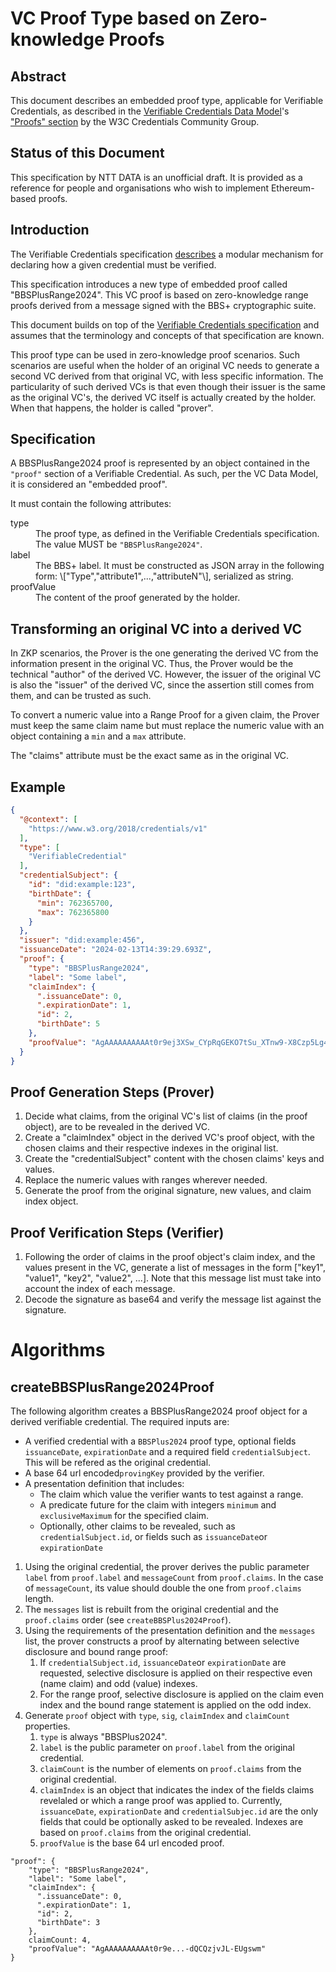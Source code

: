 # VC Proof Type based on Zero-knowledge Proofs

## Abstract

This document describes an embedded proof type, applicable for Verifiable Credentials, as described in the [Verifiable Credentials Data Model](https://w3c.github.io/vc-data-model/)'s ["Proofs" section](https://w3c.github.io/vc-data-model/#proofs-signatures) by the W3C Credentials Community Group.

## Status of this Document
This specification by NTT DATA is an unofficial draft. It is provided as a reference for people and organisations who wish to implement Ethereum-based proofs.

## Introduction

The Verifiable Credentials specification [describes](https://w3c.github.io/vc-data-model/#proofs-signatures) a modular mechanism for declaring how a given credential must be verified.

This specification introduces a new type of embedded proof called "BBSPlusRange2024". This VC proof is based on zero-knowledge range proofs derived from a message signed with the BBS+ cryptographic suite.

This document builds on top of the [Verifiable Credentials specification](https://w3c.github.io/vc-data-model/) and assumes that the terminology and concepts of that specification are known.

This proof type can be used in zero-knowledge proof scenarios. Such scenarios are useful when the holder of an original VC needs to generate a second VC derived from that original VC, with less specific information. The particularity of such derived VCs is that even though their issuer is the same as the original VC's, the derived VC itself is actually created by the holder. When that happens, the holder is called "prover".

## Specification

A BBSPlusRange2024 proof is represented by an object contained in the `"proof"` section of a Verifiable Credential. As such, per the VC Data Model, it is considered an "embedded proof".

It must contain the following attributes:

<dl>
  <dt>type</dt>
  <dd>The proof type, as defined in the Verifiable Credentials specification. The value MUST be <code>"BBSPlusRange2024"</code>.</dd>
  <dt>label</dt>
  <dd>The BBS+ label. It must be constructed as JSON array in the following form: \["Type","attribute1",...,"attributeN"\], serialized as string.</dd>
  <dt>proofValue</dt>
  <dd>The content of the proof generated by the holder.</dd>

</dl>

## Transforming an original VC into a derived VC

In ZKP scenarios, the Prover is the one generating the derived VC from the information present in the original VC. Thus, the Prover would be the technical "author" of the derived VC. However, the issuer of the original VC is also the "issuer" of the derived VC, since the assertion still comes from them, and can be trusted as such.

To convert a numeric value into a Range Proof for a given claim, the Prover must keep the same claim name but must replace the numeric value with an object containing a `min` and a `max` attribute.

The "claims" attribute must be the exact same as in the original VC.

## Example

```json
{
  "@context": [
    "https://www.w3.org/2018/credentials/v1"
  ],
  "type": [
    "VerifiableCredential"
  ],
  "credentialSubject": {
    "id": "did:example:123",
    "birthDate": {
      "min": 762365700,
      "max": 762365800
    }
  },
  "issuer": "did:example:456",
  "issuanceDate": "2024-02-13T14:39:29.693Z",
  "proof": {
    "type": "BBSPlusRange2024",
    "label": "Some label",
    "claimIndex": {
      ".issuanceDate": 0,
      ".expirationDate": 1,
      "id": 2,
      "birthDate": 5
    },
    "proofValue": "AgAAAAAAAAAAt0r9ej3XSw_CYpRqGEKO7tSu_XTnw9-X8Czp5Lg4AkHFJ_VQJWlyBG5b7Cecl582tSQhaggQ0ep9Hghrm0JwxxnAd1nygtX0TMR0KPA1WvcvYpy1bKOZLre_TsFotuuDov3XEGB6D7ZqGlZhd3dV1oFLUanTlR38-IgwaRyMwGd_kXpA7Pwnmq7lJtG2L3OYry9HEphoF691oFjH1SLsUtVt0jzgbd4tSy5HlV7c6iqvlpMV26rUp3lbznk5TMTKAgAAAAAAAABZ0e1DcbuZSQ-ojrvkBIC7YHL-VNbEmVuvX99yQmYoVXydCxTZBCgBReFAkqrf9uwNmRVtjakKYEGow6wvQ948kI6WyFKgOBy5YPlQXGYQj43BOQAuXj80D17v1HUSTWga9-xB9Gq86mYLrG6M8bP_AwAAAAAAAACTzd52xwKqD09kz6Hgbwu7oqiMv6O2k5yJ854YxFjQXjO-YpEMzPB-KZtZZkuoJGbTXQkd7pNu6zp42F9c04Vto7402kihd2puGFt6VE3Ui8M2ekj1tuGQxLbKhIUcj1gFq3lqR4ZVZ2sMMUslGw7tuxafkwKARiDWXxqdNPVsOxakjEU1Ma_h9jBa0rQ_RoscqnWrzHP0DzZgax0kyWztu5I4pdbsWgzZlWP1jLf9jXmBj7wjCgPb2rvUZxjihciCGPVbDoJMKuKOVtfFUzbGnur5vZsI1swhBXr4jG5xHDvIb8dsE9Kpk-2frWQVFlhgg8YbSLu5Xm1hWhdqoUcPvJ_AzvjyRLYfLxnx_6T5J_E7xWheWNM6FEEjijPu7KsXhSZwjpO7VRv0mbAZKC94aoLxItygDiiBq2utUK9TKk2Tdap-JAx3Lcp-16Lml4yDrPAHxqVuRi_W8j58t4UbunhBQwYMbWbo9zBOoaI93kimW70dFJrUn21-FYK6ncLVAgAAAAAAAACjvjTaSKF3am4YW3pUTdSLwzZ6SPW24ZDEtsqEhRyPWGzB9JJRnwSy3eFkppzAbB3ghRXxaIylA3NULF_5oEhkAAAAAQAAAAAAAAABAAAAAAAAALh_HDpIoFGvv8kox2KpjQHUBMu-dQCQzjvJL-EUgswm"
  }
}
```

## Proof Generation Steps (Prover)

1. Decide what claims, from the original VC's list of claims (in the proof object), are to be revealed in the derived VC.
2. Create a "claimIndex" object in the derived VC's proof object, with the chosen claims and their respective indexes in the original list.
2. Create the "credentialSubject" content with the chosen claims' keys and values.
3. Replace the numeric values with ranges wherever needed.
4. Generate the proof from the original signature, new values, and claim index object.

## Proof Verification Steps (Verifier)

1. Following the order of claims in the proof object's claim index, and the values present in the VC, generate a list of messages in the form ["key1", "value1", "key2", "value2", ...]. Note that this message list must take into account the index of each message.
2. Decode the signature as base64 and verify the message list against the signature.

# Algorithms

## createBBSPlusRange2024Proof

The following algorithm creates a BBSPlusRange2024 proof object for a derived verifiable credential. The required inputs are:

- A verified credential with a `BBSPlus2024` proof type, optional fields `issuanceDate`, `expirationDate` and a required field `credentialSubject`. This will be refered as the original credential.
- A base 64 url encoded`provingKey` provided by the verifier.
- A presentation definition that includes:
  - The claim which value the verifier wants to test against a range.
  - A predicate future for the claim with integers `minimum` and `exclusiveMaximum` for the specified claim.
  - Optionally, other claims to be revealed, such as `credentialSubject.id`, or fields such as `issuanceDate`or `expirationDate`



1. Using the original credential, the prover derives the public parameter `label` from `proof.label` and `messageCount` from `proof.claims`. In the case of `messageCount`, its value should double the one from `proof.claims` length.
2. The `messages` list is rebuilt from the original credential and the `proof.claims` order (see `createBBSPlus2024Proof`).
3. Using the requirements of the presentation definition and the `messages` list, the prover constructs a proof by alternating between selective disclosure and bound range proof:
    1. If `credentialSubject.id`, `issuanceDate`or `expirationDate` are requested, selective disclosure is applied on their respective even (name claim) and odd (value) indexes.
    2. For the range proof, selective disclosure is applied on the claim even index and the  bound range statement is applied on the odd index.
4. Generate `proof` object with `type`, `sig`, `claimIndex` and `claimCount` properties.
    1. `type` is always "BBSPlus2024".
    2. `label` is the public parameter on `proof.label` from the original credential.
    3. `claimCount` is the number of elements on `proof.claims` from the original credential.
    4. `claimIndex` is an object that indicates the index of the fields claims revelaled or which a range proof was applied to. Currently, `issuanceDate`, `expirationDate` and `credentialSubjec.id` are the only fields that could be optionally asked to be revealed. Indexes are based on `proof.claims` from the original credential.
    5. `proofValue` is the base 64 url encoded proof.

```
"proof": {
    "type": "BBSPlusRange2024",
    "label": "Some label",
    "claimIndex": {
      ".issuanceDate": 0,
      ".expirationDate": 1,
      "id": 2,
      "birthDate": 3
    },
    claimCount: 4,
    "proofValue": "AgAAAAAAAAAAt0r9e...-dQCQzjvJL-EUgswm"
}
```
